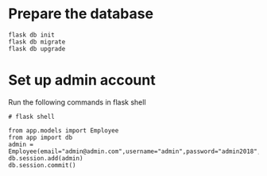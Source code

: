 Prepare the database
====================
```
flask db init
flask db migrate
flask db upgrade
```

Set up admin account
=====================

Run the following commands in flask shell
```
# flask shell

from app.models import Employee
from app import db
admin = Employee(email="admin@admin.com",username="admin",password="admin2018",is_admin=True)
db.session.add(admin)
db.session.commit()
```